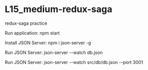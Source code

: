 # L15_medium-redux-saga
redux-saga practice


Run application: npm start

Install JSON Server: npm i json-server -g

Run JSON Server: json-server --watch db.json

Run JSON Server: json-server --watch src/db/db.json --port 3001
